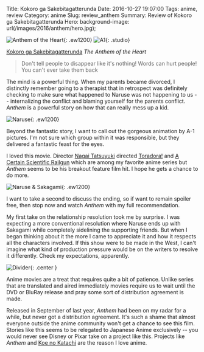 Title: Kokoro ga Sakebitagatterunda
Date: 2016-10-27 19:07:00
Tags: anime, review
Category: anime
Slug: review_anthem
Summary: Review of Kokoro ga Sakebitagatterunda
Hero: background-image: url(/images/2016/anthem/hero.jpg);

![Anthem of the Heart]({filename}/images/2016/anthem/title.jpg){: .ew1200}
![A1]({filename}/images/anime/studios/half/a1.png){: .studio}

[Kokoro ga Sakebitagatterunda](https://hummingbird.me/anime/kokoro-ga-sakebitagatterunda) *The Anthem of the Heart*

> Don't tell people to disappear like it's nothing! Words can hurt people! You can't ever take them back

The mind is a powerful thing. When my parents became divorced, I distinctly remember going to a therapist that in retrospect was definitely checking to make sure what happened to Naruse was not happening to us -- internalizing the conflict and blaming yourself for the parents conflict. *Anthem* is a powerful story on how that can really mess up a kid.

![Naruse]({filename}/images/2016/anthem/naruse.jpg){: .ew1200}

Beyond the fantastic story, I want to call out the gorgeous animation by A-1 pictures. I'm not sure which group within it was responsible, but they delivered a fantastic feast for the eyes.

I loved this movie. Director [Nagai Tatsuyuki](https://myanimelist.net/people/8539/Nagai_Tatsuyuki) directed [Toradora!](https://hummingbird.me/anime/toradora) and [A Certain Scientific Railgun](https://hummingbird.me/anime/toaru-kagaku-no-railgun) which are among my favorite anime series but *Anthem* seems to be his breakout feature film hit. I hope he gets a chance to do more.

![Naruse & Sakagami]({filename}/images/2016/anthem/pair.jpg){: .ew1200}

I want to take a second to discuss the ending, so if want to remain spoiler free, then stop now and watch *Anthem* with my full recommendation.

My first take on the relationship resolution took me by surprise. I was expecting a more conventional resolution where Naruse ends up with Sakagami while completely sidelining the supporting friends. But when I began thinking about it the more I came to appreciate it and how it respects all the characters involved. If this show were to be made in the West, I can't imagine what kind of production pressure would be on the writers to resolve it differently. Check my expectations, apparently.

![Divider]({filename}/images/dividers/heartbeat_half.png){: .center }

Anime movies are a treat that requires quite a bit of patience. Unlike series that are translated and aired immediately movies require us to wait until the DVD or BluRay release and pray some sort of distribution agreement is made.

Released in September of last year, *Anthem* had been on my radar for a while, but never got a distribution agreement. It's such a shame that almost everyone outside the anime community won't get a chance to see this film. Stories like this seems to be relegated to Japanese Anime exclusively -- you would never see Disney or Pixar take on a project like this.  Projects like *Anthem* and [Koe no Katachi](https://hummingbird.me/anime/koe-no-katachi) are the reason I love anime.